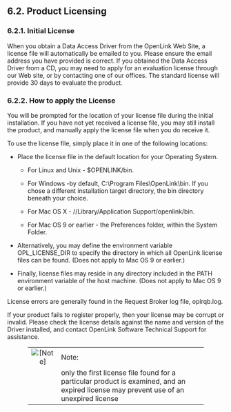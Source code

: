 <div id="mt_winproductlic" class="section">

<div class="titlepage">

<div>

<div>

## 6.2. Product Licensing

</div>

</div>

</div>

<div id="mt_wstartlic" class="section">

<div class="titlepage">

<div>

<div>

### 6.2.1. Initial License

</div>

</div>

</div>

When you obtain a Data Access Driver from the OpenLink Web Site, a
license file will automatically be emailed to you. Please ensure the
email address you have provided is correct. If you obtained the Data
Access Driver from a CD, you may need to apply for an evaluation license
through our Web site, or by contacting one of our offices. The standard
license will provide 30 days to evaluate the product.

</div>

<div id="mt_wapplylic" class="section">

<div class="titlepage">

<div>

<div>

### 6.2.2. How to apply the License

</div>

</div>

</div>

You will be prompted for the location of your license file during the
initial installation. If you have not yet received a license file, you
may still install the product, and manually apply the license file when
you do receive it.

To use the license file, simply place it in one of the following
locations:

<div class="itemizedlist">

- Place the license file in the default location for your Operating
  System.

  <div class="itemizedlist">

  - For Linux and Unix - \$OPENLINK/bin.

  - For Windows -by default, C:\Program Files\OpenLink\bin. If you chose
    a different installation target directory, the bin directory beneath
    your choice.

  - For Mac OS X - //Library/Application Support/openlink/bin.

  - For Mac OS 9 or earlier - the Preferences folder, within the System
    Folder.

  </div>

- Alternatively, you may define the environment variable OPL_LICENSE_DIR
  to specify the directory in which all OpenLink license files can be
  found. (Does not apply to Mac OS 9 or earlier.)

- Finally, license files may reside in any directory included in the
  PATH environment variable of the host machine. (Does not apply to Mac
  OS 9 or earlier.)

</div>

License errors are generally found in the Request Broker log file,
oplrqb.log.

If your product fails to register properly, then your license may be
corrupt or invalid. Please check the license details against the name
and version of the Driver installed, and contact OpenLink Software
Technical Support for assistance.

<div class="note" style="margin-left: 0.5in; margin-right: 0.5in;">

|                              |                                                                                                                                        |
|:----------------------------:|:---------------------------------------------------------------------------------------------------------------------------------------|
| ![\[Note\]](images/note.png) | Note:                                                                                                                                  |
|                              | only the first license file found for a particular product is examined, and an expired license may prevent use of an unexpired license |

</div>

</div>

</div>
